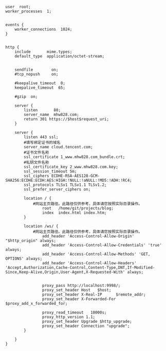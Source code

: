     user  root;
    worker_processes  1;
    
    
    events {
        worker_connections  1024;
    }
    
    
    http {
        include       mime.types;
        default_type  application/octet-stream;
    
    
        sendfile        on;
        #tcp_nopush     on;
    
        #keepalive_timeout  0;
        keepalive_timeout  65;
    
        #gzip  on;
    
        server {
            listen       80;
            server_name  mhw828.com;
            return 301 https://$host$request_uri; 
        }
    
        server {
            listen 443 ssl;
            #填写绑定证书的域名
            server_name cloud.tencent.com; 
            #证书文件名称
            ssl_certificate 1_www.mhw828.com_bundle.crt; 
            #私钥文件名称
            ssl_certificate_key 2_www.mhw828.com.key; 
            ssl_session_timeout 5m;
            ssl_ciphers ECDHE-RSA-AES128-GCM-SHA256:ECDHE:ECDH:AES:HIGH:!NULL:!aNULL:!MD5:!ADH:!RC4;
            ssl_protocols TLSv1 TLSv1.1 TLSv1.2;
            ssl_prefer_server_ciphers on;
    
            location / {
                #网站主页路径。此路径仅供参考，具体请您按照实际目录操作。
                    root   /home/git/projects/blog;
                    index  index.html index.htm;
            }
    
            location /ws/ {
                #网站主页路径。此路径仅供参考，具体请您按照实际目录操作。
                    add_header 'Access-Control-Allow-Origin' "$http_origin" always;
                    add_header 'Access-Control-Allow-Credentials' 'true' always;
                    add_header 'Access-Control-Allow-Methods' 'GET, OPTIONS' always;
                    add_header 'Access-Control-Allow-Headers' 'Accept,Authorization,Cache-Control,Content-Type,DNT,If-Modified-  Since,Keep-Alive,Origin,User-Agent,X-Requested-With' always;
    
    
                    proxy_pass http://localhost:9998/;
                    proxy_set_header Host   $host;
                    proxy_set_header X-Real-IP      $remote_addr;
                    proxy_set_header X-Forwarded-For $proxy_add_x_forwarded_for;
    
                    proxy_read_timeout   10000s;
                    proxy_http_version 1.1;
                    proxy_set_header Upgrade $http_upgrade;
                    proxy_set_header Connection "upgrade";
            }
    
        }
    }
